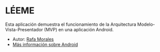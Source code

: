 # LÉEME #

Esta aplicación demuestra el funcionamiento de la Arquitectura Modelo-Vista-Presentador (MVP) en una aplicación Android.

* Autor: [Rafa Morales](http://www.ticarte.com/usuario/rafa-morales)
* [Más información sobre Android](http://www.ticarte.com/contenido/android-guia-de-referencia-para-el-desarrollo-de-aplicaciones-moviles)

